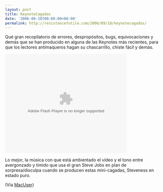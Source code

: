 ```yaml
---
layout: post
title: KeynoteCagadas
date: '2006-09-18T00:00:00+00:00'
permalink: http://resistancefutile.com/2006/09/18/keynotecagadas/
---
```

Qué gran recopilatorio de errores, despropósitos, bugs,  equivocaciones y demás que se han producido en alguna de las Keynotes más recientes, para que los lectores antimaqueros hagan su chascarrillo, chiste fácil y demás.

<embed style="width:400px; height:326px;" id="VideoPlayback" type="application/x-shockwave-flash" src="http://video.google.com/googleplayer.swf?docId=-6529834901915639077&hl=en"> </embed>

Lo mejor, la música con que está ambientado el vídeo y el tono entre avergonzado y tímido que usa el gran Steve Jobs en plan de sorpresa/disculpa cuando se producen estas mini-cagadas, Steveness en estado puro.

(Vía <a href="http://www.macuser.com/humor/keynote_bloopers.php?lsrc=murss">MacUser</a>)
